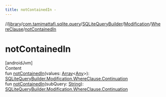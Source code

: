 ```yaml
---
title: notContainedIn -
---
```

//[library](../../../../index.md)/[com.tamimattafi.sqlite.query](../../../index.md)/[SQLiteQueryBuilder](../../index.md)/[Modification](../index.md)/[WhereClause](index.md)/[notContainedIn](not-contained-in.md)



# notContainedIn  
[androidJvm]  
Content  
fun [notContainedIn](not-contained-in.md)(values: [Array](https://kotlinlang.org/api/latest/jvm/stdlib/kotlin/-array/index.html)<[Any](https://kotlinlang.org/api/latest/jvm/stdlib/kotlin/-any/index.html)>): [SQLiteQueryBuilder.Modification.WhereClause.Continuation](-continuation/index.md)  
fun [notContainedIn](not-contained-in.md)(subQuery: [String](https://kotlinlang.org/api/latest/jvm/stdlib/kotlin/-string/index.html)): [SQLiteQueryBuilder.Modification.WhereClause.Continuation](-continuation/index.md)  



